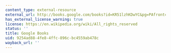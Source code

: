 ```yaml
---
content_type: external-resource
external_url: http://books.google.com/books?id=KR51lzhKDwYC&pg=PAfrontcover
has_external_license_warning: true
license: https://en.wikipedia.org/wiki/All_rights_reserved
status: ''
title: Google Books
uid: 9254ad88-4fe8-4ffc-896c-bc4559ab478c
wayback_url: ''
---
```

